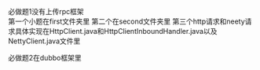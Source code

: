必做题1没有上传rpc框架  
第一个小题在first文件夹里
第二个在second文件夹里
第三个http请求和neety请求具体实现在HttpClient.java和HttpClientInboundHandler.java以及NettyClient.java文件里


必做题2在dubbo框架里
